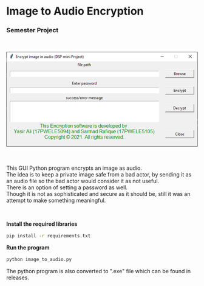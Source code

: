# Image to Audio Encryption
### Semester Project <br/>

<br/>

![alt text](https://github.com/yasirali0/image_to_audio_encryption/blob/main/gui.PNG?raw=true)

<br/>

This GUI Python program encrypts an image as audio.<br/>
The idea is to keep a private image safe from a bad actor, by sending it as an audio file so the bad actor would consider it as not useful. <br/>
There is an option of setting a password as well. <br/>
Though it is not as sophisticated and secure as it should be, still it was an attempt to make something meaningful.

<br/>

**Install the required libraries**
```cmd
pip install -r requirements.txt
```

**Run the program**
```cmd
python image_to_audio.py
```

The python program is also converted to ".exe" file which can be found in releases. <br/>

